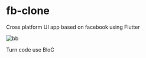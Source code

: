 # fb-clone
Cross platform UI app based on facebook using Flutter

![bb](https://github.com/Noxshine/fb-clone/assets/33395519/dca7ca29-4c89-43c6-85da-239d0ed3d77d)


Turn code use BloC